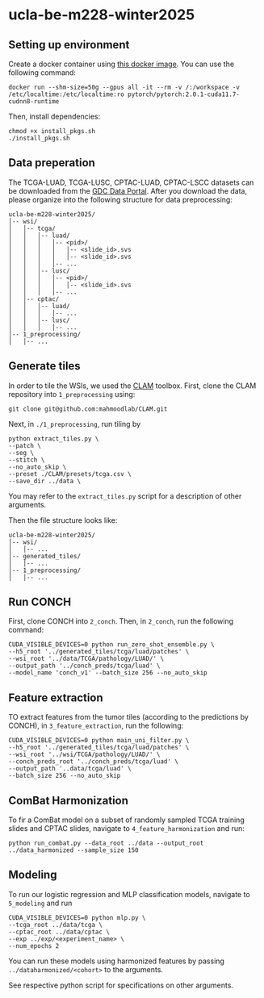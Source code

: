 # ucla-be-m228-winter2025

## Setting up environment 

Create a docker container using [this docker image](https://hub.docker.com/layers/pytorch/pytorch/2.0.1-cuda11.7-cudnn8-devel/images/sha256-4f66166dd757752a6a6a9284686b4078e92337cd9d12d2e14d2d46274dfa9048). You can use the following command: 

```
docker run --shm-size=50g --gpus all -it --rm -v /:/workspace -v /etc/localtime:/etc/localtime:ro pytorch/pytorch:2.0.1-cuda11.7-cudnn8-runtime 
```

Then, install dependencies: 
```
chmod +x install_pkgs.sh 
./install_pkgs.sh
```

## Data preperation 

The TCGA-LUAD, TCGA-LUSC, CPTAC-LUAD, CPTAC-LSCC datasets can be downloaded from the [GDC Data Portal](https://portal.gdc.cancer.gov/). After you download the data, please organize into the following structure for data preprocessing: 
```
ucla-be-m228-winter2025/
│-- wsi/
│   │-- tcga/
│   │   │-- luad/
│   │   │   │-- <pid>/
│   │   │   │   │-- <slide_id>.svs
│   │   │   │   │-- <slide_id>.svs
│   │   │   │-- ...
│   │   │-- lusc/
│   │   │   │-- <pid>/
│   │   │   │   │-- <slide_id>.svs
│   │   │   │-- ...
│   │-- cptac/
│   │   │-- luad/
│   │   │   │-- ...
│   │   │-- lusc/
│   │   │   │-- ...
│-- 1_preprocessing/
│   │-- ...
```

## Generate tiles  

In order to tile the WSIs, we used the [CLAM](https://github.com/mahmoodlab/CLAM) toolbox. First, clone the CLAM repository into `1_preprocessing` using: 
```
git clone git@github.com:mahmoodlab/CLAM.git
```

Next, in `./1_preprocessing`, run tiling by
```
python extract_tiles.py \
--patch \
--seg \
--stitch \
--no_auto_skip \
--preset ./CLAM/presets/tcga.csv \
--save_dir ../data \
```

You may refer to the `extract_tiles.py` script for a description of other arguments. 

Then the file structure looks like: 
```
ucla-be-m228-winter2025/
│-- wsi/
│   │-- ...
│-- generated_tiles/
│   │-- ...
│-- 1_preprocessing/
│   │-- ...
```

## Run CONCH 
First, clone CONCH into `2_conch`. Then, in `2_conch`, run the following command: 
```
CUDA_VISIBLE_DEVICES=0 python run_zero_shot_ensemble.py \
--h5_root '../generated_tiles/tcga/luad/patches' \
--wsi_root '../data/TCGA/pathology/LUAD/' \
--output_path '../conch_preds/tcga/luad' \
--model_name 'conch_v1' --batch_size 256 --no_auto_skip
```

## Feature extraction 
TO extract features from the tumor tiles (according to the predictions by CONCH), in `3_feature_extraction`, run the following: 
```
CUDA_VISIBLE_DEVICES=0 python main_uni_filter.py \
--h5_root '../generated_tiles/tcga/luad/patches' \
--wsi_root '../wsi/TCGA/pathology/LUAD/' \
--conch_preds_root '../conch_preds/tcga/luad' \
--output_path '..data/tcga/luad' \
--batch_size 256 --no_auto_skip
```

## ComBat Harmonization 
To fir a ComBat model on a subset of randomly sampled TCGA training slides and CPTAC slides, navigate to `4_feature_harmonization` and run: 
```
python run_combat.py --data_root ../data --output_root ../data_harmonized --sample_size 150
```

## Modeling 
To run our logistic regression and MLP classification models, navigate to `5_modeling` and run 
```
CUDA_VISIBLE_DEVICES=0 python mlp.py \
--tcga_root ../data/tcga \
--cptac_root ../data/cptac \
--exp ../exp/<experiment_name> \
--num_epochs 2 
```
You can run these models using harmonized features by passing `../dataharmonized/<cohort>` to the arguments. 

See respective python script for specifications on other arguments. 
